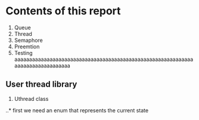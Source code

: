 # Contents of this report
1. Queue
2. Thread
3. Semaphore
4. Preemtion
5. Testing
aaaaaaaaaaaaaaaaaaaaaaaaaaaaaaaaaaaaaaaaaaaaaaaaaaaaaaaaaaaaaaaaaaaaaaaaaaaaaaaa
## User thread library
1. Uthread class

..* first we need an enum that represents the current state
